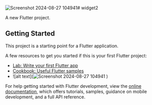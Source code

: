 ![Screenshot 2024-08-27 104941](https://github.com/user-attachments/assets/2d127674-9c4e-40ab-9060-13a5ef1a68dd)# widget2

A new Flutter project.

## Getting Started

This project is a starting point for a Flutter application.

A few resources to get you started if this is your first Flutter project:

- [Lab: Write your first Flutter app](https://docs.flutter.dev/get-started/codelab)
- [Cookbook: Useful Flutter samples](https://docs.flutter.dev/cookbook)
- ![alt text](![Screenshot 2024-08-27 104941](https://github.com/user-attachments/assets/1196a7d9-18f1-4be3-8c9f-70faf26b9f66)
)

For help getting started with Flutter development, view the
[online documentation](https://docs.flutter.dev/), which offers tutorials,
samples, guidance on mobile development, and a full API reference.
